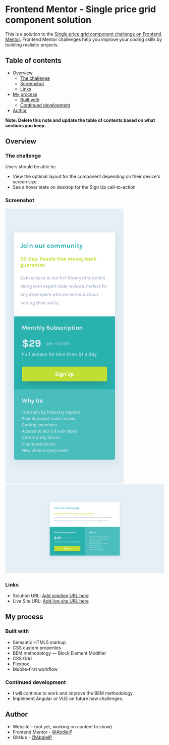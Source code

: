 # Frontend Mentor - Single price grid component solution

This is a solution to the [Single price grid component challenge on Frontend Mentor](https://www.frontendmentor.io/challenges/single-price-grid-component-5ce41129d0ff452fec5abbbc). Frontend Mentor challenges help you improve your coding skills by building realistic projects. 

## Table of contents

- [Overview](#overview)
  - [The challenge](#the-challenge)
  - [Screenshot](#screenshot)
  - [Links](#links)
- [My process](#my-process)
  - [Built with](#built-with)
  - [Continued development](#continued-development)
- [Author](#author)

**Note: Delete this note and update the table of contents based on what sections you keep.**

## Overview

### The challenge

Users should be able to:

- View the optimal layout for the component depending on their device's screen size
- See a hover state on desktop for the Sign Up call-to-action

### Screenshot

![](./captures/mobile.png)
![](./captures/desktop.png)

### Links

- Solution URL: [Add solution URL here](https://your-solution-url.com)
- Live Site URL: [Add live site URL here](https://abdielp.github.io/curve-landing-page/)

## My process

### Built with

- Semantic HTML5 markup
- CSS custom properties
- BEM methodology — Block Element Modifier
- CSS Grid
- Flexbox
- Mobile-first workflow

### Continued development

- I will continue to work and improve the BEM methodology.
- Implement Angular or VUE on future new challenges.

## Author

- Website - (not yet, working on content to show)
- Frontend Mentor - [@AbdielP](https://www.frontendmentor.io/profile/AbdielP)
- GitHub - [@AbdielP](https://github.com/AbdielP)
